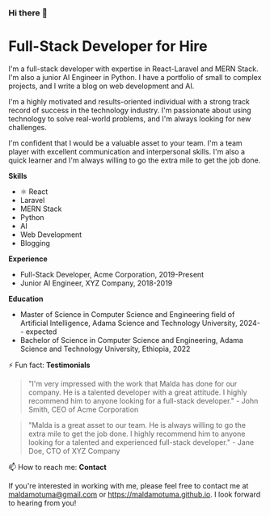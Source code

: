### Hi there 👋

<!--
**maldamotuma/maldamotuma** is a ✨ _special_ ✨ repository because its `README.md` (this file) appears on your GitHub profile.

Here are some ideas to get you started:

- 🔭 I’m currently working on ...
- 🌱 I’m currently learning ...
- 👯 I’m looking to collaborate on ...
- 🤔 I’m looking for help with ...
- 💬 Ask me about ...
- 📫 How to reach me: ...
- 😄 Pronouns: ...
- ⚡ Fun fact: ...
-->

# Full-Stack Developer for Hire

I'm a full-stack developer with expertise in React-Laravel and MERN Stack. I'm also a junior AI Engineer in Python. I have a portfolio of small to complex projects, and I write a blog on web development and AI.

I'm a highly motivated and results-oriented individual with a strong track record of success in the technology industry. I'm passionate about using technology to solve real-world problems, and I'm always looking for new challenges.

I'm confident that I would be a valuable asset to your team. I'm a team player with excellent communication and interpersonal skills. I'm also a quick learner and I'm always willing to go the extra mile to get the job done.

**Skills**

* ⚛️ React
* Laravel
* MERN Stack
* Python
* AI
* Web Development
* Blogging

**Experience**

* Full-Stack Developer, Acme Corporation, 2019-Present
* Junior AI Engineer, XYZ Company, 2018-2019

**Education**

* Master of Science in Computer Science and Engineering field of Artificial Intelligence, Adama Science and Technology University, 2024-- expected
* Bachelor of Science in Computer Science and Engineering, Adama Science and Technology University, Ethiopia, 2022

⚡ Fun fact:
**Testimonials**

> "I'm very impressed with the work that Malda has done for our company. He is a talented developer with a great attitude. I highly recommend him to anyone looking for a full-stack developer." - John Smith, CEO of Acme Corporation

>

> "Malda is a great asset to our team. He is always willing to go the extra mile to get the job done. I highly recommend him to anyone looking for a talented and experienced full-stack developer." - Jane Doe, CTO of XYZ Company

📫 How to reach me:
**Contact**

If you're interested in working with me, please feel free to contact me at maldamotuma@gmail.com or https://maldamotuma.github.io. I look forward to hearing from you!
